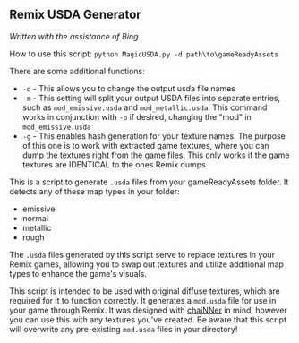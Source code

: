 ## Remix USDA Generator
*Written with the assistance of Bing*

How to use this script:
`python MagicUSDA.py -d path\to\gameReadyAssets`

There are some additional functions:
* `-o` - This allows you to change the output usda file names
* `-m` - This setting will split your output USDA files into separate entries, such as `mod_emissive.usda` and `mod_metallic.usda`. This command works in conjunction with `-o` if desired, changing the "mod" in `mod_emissive.usda`
* `-g` - This enables hash generation for your texture names. The purpose of this one is to work with extracted game textures, where you can dump the textures right from the game files. This only works if the game textures are IDENTICAL to the ones Remix dumps

This is a script to generate `.usda` files from your gameReadyAssets folder. It detects any of these map types in your folder:
- emissive
- normal
- metallic
- rough

The `.usda` files generated by this script serve to replace textures in your Remix games, allowing you to swap out textures and utilize additional map types to enhance the game's visuals.

This script is intended to be used with original diffuse textures, which are required for it to function correctly. It generates a `mod.usda` file for use in your game through Remix. It was designed with [chaiNNer](https://chainner.app/) in mind, however you can use this with any textures you've created. Be aware that this script will overwrite any pre-existing `mod.usda` files in your directory!
